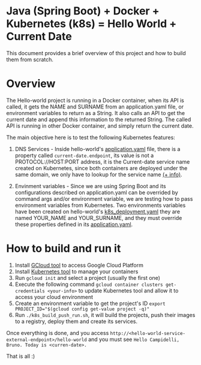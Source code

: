 # Java (Spring Boot) + Docker + Kubernetes (k8s) = Hello World + Current Date

This document provides a brief overview of this project and how to build them from scratch.

# Overview

The Hello-world project is running in a Docker container, when its API is called, it gets the NAME and SURNAME from an application.yaml file, or environment variables to return as a String.
It also calls an API to get the current date and append this information to the returned String. The called API is running in other Docker container, and simply return the current date.

The main objective here is to test the following Kubernetes features:

1. DNS Services - Inside hello-world's [application.yaml](https://github.com/campidelli/java-docker-k8s-hello-world-and-current-date/blob/master/hello-world/src/main/resources/application.yaml)
file, there is a property called ```current-date.endpoint```, its value is not a PROTOCOL://HOST:PORT address, it is the
Current-date service name created on Kubernetes, since both containers are deployed under the same domain, we only have to
lookup for the service name [(+ info)](https://kubernetes.io/docs/concepts/services-networking/dns-pod-service/#a-records-1).

2. Envinment variables - Since we are using Spring Boot and its configurations described on application.yaml can be overrided
by command args and/or environment variable, we are testing how to pass environment variables from Kubernetes. Two environments
variables have been created on hello-world's [k8s_deployment.yaml](https://github.com/campidelli/java-docker-k8s-hello-world-and-current-date/blob/master/hello-world/k8s_deployment.yaml.template)
they are named YOUR_NAME and YOUR_SURNAME, and they must override these properties defined in its [application.yaml](https://github.com/campidelli/java-docker-k8s-hello-world-and-current-date/blob/master/hello-world/src/main/resources/application.yaml).

# How to build and run it

1. Install [GCloud tool](https://cloud.google.com/sdk/docs/quickstart-debian-ubuntu) to access Google Cloud Platform
2. Install [Kubernetes tool](https://kubernetes.io/docs/tasks/tools/install-kubectl/#install-kubectl-binary-via-curl) to manage your containers
3. Run ```gcloud init``` and select a project (usually the first one)
4. Execute the following command ```gcloud container clusters get-credentials <your-info>``` to update Kubernetes tool and allow it to access your cloud environment
5. Create an environment variable to get the project's ID ```export PROJECT_ID="$(gcloud config get-value project -q)"```
6. Run ```./k8s_build_push_run.sh```, it will build the projects, push their images to a registry, deploy them and create its services.

Once everything is done, and you access ```http://<hello-world-service-external-endpoint>/hello-world``` and you must see
```Hello Campidelli, Bruno. Today is <curren-date>.```

That is all :)
